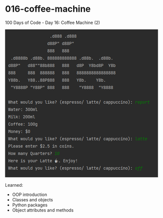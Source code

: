 # 016-coffee-machine
100 Days of Code - Day 16: Coffee Machine (2)

![sample](img/sample.PNG)

Learned:
- OOP introduction
- Classes and objects
- Python packages
- Object attributes and methods
